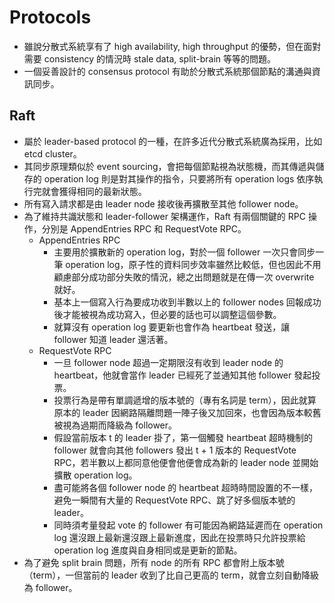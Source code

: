 # Protocols
- 雖說分散式系統享有了 high availability, high throughput 的優勢，但在面對需要 consistency 的情況時 stale data, split-brain 等等的問題。
- 一個妥善設計的 consensus protocol 有助於分散式系統那個節點的溝通與資訊同步。

## Raft
- 屬於 leader-based protocol 的一種，在許多近代分散式系統廣為採用，比如 etcd cluster。
- 其同步原理類似於 event sourcing，會把每個節點視為狀態機，而其傳遞與儲存的 operation log 則是對其操作的指令，只要將所有 operation logs 依序執行完就會獲得相同的最新狀態。
- 所有寫入請求都是由 leader node 接收後再擴散至其他 follower node。
- 為了維持共識狀態和 leader-follower 架構運作，Raft 有兩個關鍵的 RPC 操作，分別是 AppendEntries RPC 和 RequestVote RPC。
  - AppendEntries RPC
    - 主要用於擴散新的 operation log，對於一個 follower 一次只會同步一筆 operation log，原子性的資料同步效率雖然比較低，但也因此不用顧慮部分成功部分失敗的情況，總之出問題就是在傳一次 overwrite 就好。
    - 基本上一個寫入行為要成功收到半數以上的 follower nodes 回報成功後才能被視為成功寫入，但必要的話也可以調整這個參數。
    - 就算沒有 operation log 要更新也會作為 heartbeat 發送，讓 follower 知道 leader 還活著。
  - RequestVote RPC
    - 一旦 follower node 超過一定期限沒有收到 leader node 的 heartbeat，他就會當作 leader 已經死了並通知其他 follower 發起投票。
    - 投票行為是帶有單調遞增的版本號的（專有名詞是 term），因此就算原本的 leader 因網路隔離問題一陣子後又加回來，也會因為版本較舊被視為過期而降級為 follower。
    - 假設當前版本 t 的 leader 掛了，第一個觸發 heartbeat 超時機制的 follower 就會向其他 followers 發出 t + 1 版本的 RequestVote RPC，若半數以上都同意他便會他便會成為新的 leader node 並開始擴散 operation log。
    - 盡可能將各個 follower node 的 heartbeat 超時時間設置的不一樣，避免一瞬間有大量的 RequestVote RPC、跳了好多個版本號的 leader。
    - 同時須考量發起 vote 的 follower 有可能因為網路延遲而在 operation log 還沒跟上最新還沒跟上最新進度，因此在投票時只允許投票給 operation log 進度與自身相同或是更新的節點。
- 為了避免 split brain 問題，所有 node 的所有 RPC 都會附上版本號（term），一但當前的 leader 收到了比自己更高的 term，就會立刻自動降級為 follower。
